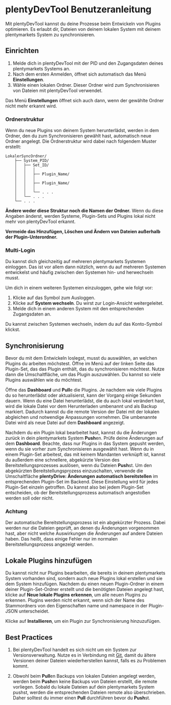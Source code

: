 # plentyDevTool Benutzeranleitung

Mit plentyDevTool kannst du deine Prozesse beim Entwickeln von Plugins optimieren. Es erlaubt dir, Dateien von deinem lokalen System mit deinem plentymarkets System zu synchronisieren.

## Einrichten

1. Melde dich in plentyDevTool mit der PID und den Zugangsdaten deines plentymarkets Systems an.
2. Nach dem ersten Anmelden, öffnet sich automatisch das Menü **Einstellungen**.
3. Wähle einen lokalen Ordner. Dieser Ordner wird zum Synchronisieren von Dateien mit plentyDevTool verwendet.

Das Menü **Einstellungen** öffnet sich auch dann, wenn der gewählte Ordner nicht mehr erkannt wird.

### Ordnerstruktur

Wenn du neue Plugins von deinem System herunterlädst, werden in dem Ordner, den du zum Synchronisieren gewählt hast, automatisch neue Ordner angelegt. Die Ordnerstruktur wird dabei nach folgendem Muster erstellt:

```shell
LokalerSyncOrdner/
    ├── System_PID/
    │   ├── Set_ID/
    │   │   │
    │   │   ├── Plugin_Name/
    │   │   │
    │   │   ├── Plugin_Name/
    │   │   │
    │   │   └── . . .
    │   └── . . .
    └── . . .
```

**Ändere weder diese Struktur noch die Namen der Ordner.** Wenn du diese Angaben änderst, werden Systeme, Plugin-Sets und Plugins lokal nicht mehr von plentyDevTool erkannt.

**Vermeide das Hinzufügen, Löschen und Ändern von Dateien außerhalb der Plugin-Unterordner.**

### Multi-Login

Du kannst dich gleichzeitig auf mehreren plentymarkets Systemen einloggen. Das ist vor allem dann nützlich, wenn du auf mehreren Systemen entwickelst und häufig zwischen den Systemen hin- und herwechseln musst.

Um dich in einem weiteren Systemen einzuloggen, gehe wie folgt vor:

1. Klicke auf das Symbol zum Ausloggen.
2. Klicke auf **System wechseln**. Du wirst zur Login-Ansicht weitergeleitet.
3. Melde dich in einem anderen System mit den entsprechenden Zugangsdaten an.

Du kannst zwischen Systemen wechseln, indem du auf das Konto-Symbol klickst.

## Synchronisierung

Bevor du mit dem Entwickeln loslegst, musst du auswählen, an welchen Plugins du arbeiten möchstest. Öffne im Menü auf der linken Seite das Plugin-Set, das das Plugin enthält, das du synchronisieren möchtest. Nutze dann die Umschaltfläche, um das Plugin auszuwählen. Du kannst so viele Plugins auswählen wie du möchtest.

Öffne das **Dashboard** und **Pull**e die Plugins. Je nachdem wie viele Plugins du so herunterlädst oder aktualisierst, kann der Vorgang einige Sekunden dauern. Wenn du eine Datei herunterlädst, die du auch lokal verändert hast, wird die lokale Datei vor dem Herunterladen umbenannt und als Backup markiert. Dadurch kannst du die remote Version der Datei mit der lokalen abgleichen und notwendige Anpassungen vornehmen. Die umbenannte Datei wird als neue Datei auf dem **Dashboard** angezeigt.

Nachdem du ein Plugin lokal bearbeitet hast, kannst du die Änderungen zurück in dein plentymarkets System **Push**en. Prüfe deine Änderungen auf dem **Dashboard**. Beachte, dass nur Plugins in das System gepusht werden, wenn du sie vorher zum Synchronisieren ausgewählt hast. Wenn du in einem Plugin-Set arbeitest, das mit keinem Mandanten verknüpft ist, kannst du außerdem eine schnellere, abgekürzte Version des Bereitstellungsprozesses auslösen, wenn du Dateien **Push**st. Um den abgekürzten Bereitstellungsprozess einzuschalten, verwende die Umschaltfläche **plentyDrive: Änderungen automatisch bereitstellen** im entsprechenden Plugin-Set im Backend. Diese Einstellung wird für jedes Plugin-Set einzeln getroffen. Du kannst also bei jedem Plugin-Set entscheiden, ob der Bereitstellungsprozess automatisch angestoßen werden soll oder nicht.

### Achtung

Der automatische Bereitstellungsprozess ist ein abgekürzter Prozess. Dabei werden nur die Dateien geprüft, an denen du Änderungen vorgenommen hast, aber nicht welche Auswirkungen die Änderungen auf andere Dateien haben. Das heißt, dass einige Fehler nur im normalen Bereitstellungsprozess angezeigt werden.

## Lokale Plugins hinzufügen

Du kannst nicht nur Plugins bearbeiten, die bereits in deinem plentymarkets System vorhanden sind, sondern auch neue Plugins lokal erstellen und sie dem System hinzufügen. Nachdem du einen neuen Plugin-Ordner in einem deiner Plugin-Set-Ordner erstellt und die benötigten Dateien angelegt hast, klicke auf **Neue lokale Plugins erkennen**, um alle neuen Plugins zu erkennen. Plugins werden nicht erkannt, wenn sich der Name des Stammordners von den Eigenschaften name und namespace in der Plugin-JSON unterscheidet.

Klicke auf **Installieren**, um ein Plugin zur Synchronisierung hinzuzufügen.

## Best Practices

1. Bei plentyDevTool handelt es sich nicht um ein System zur Versionsverwaltung. Nutze es in Verbindung mit [Git](https://git-scm.com/), damit du ältere Versionen deiner Dateien wiederherstellen kannst, falls es zu Problemen kommt.

2. Obwohl beim **Pull**en Backups von lokalen Dateien angelegt werden, werden beim **Push**en keine Backups von Dateien erstellt, die remote vorliegen. Sobald du lokale Dateien auf dein plentymarkets System pushst, werden die entsprechenden Dateien remote also überschrieben. Daher solltest du immer einen **Pull** durchführen bevor du **Push**st.